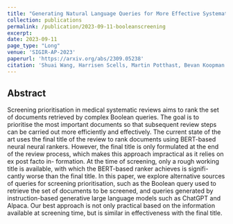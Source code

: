 ```yaml
---
title: "Generating Natural Language Queries for More Effective Systematic Review Screening Prioritisation"
collection: publications
permalink: /publication/2023-09-11-booleanscreening
excerpt: 
date: 2023-09-11
page_type: "Long"
venue: 'SIGIR-AP-2023'
paperurl: 'https://arxiv.org/abs/2309.05238'
citation: 'Shuai Wang, Harrisen Scells, Martin Potthast, Bevan Koopman and Guido Zuccon. 2023. Generating Natural Language Queries for More Effective Systematic Review Screening Prioritisation. In Proceedings of the nternational ACM SIGIR Conference on Information Retrieval in the Asia Pacific November 26-29, 2023 (SIGIR-AP 2023).'
---
```

## Abstract
Screening prioritisation in medical systematic reviews aims to rank the set of documents retrieved by complex Boolean queries. The goal is to prioritise the most important documents so that subsequent review steps can be carried out more efficiently and effectively. The current state of the art uses the final title of the review to rank documents using BERT-based neural neural rankers. However, the final title is only formulated at the end of the review process, which makes this approach impractical as it relies on ex post facto in- formation. At the time of screening, only a rough working title is available, with which the BERT-based ranker achieves is signifi- cantly worse than the final title. In this paper, we explore alternative sources of queries for screening prioritisation, such as the Boolean query used to retrieve the set of documents to be screened, and queries generated by instruction-based generative large language models such as ChatGPT and Alpaca. Our best approach is not only practical based on the information available at screening time, but is similar in effectiveness with the final title.